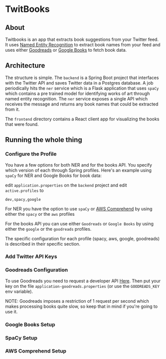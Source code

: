 # TwitBooks

## About

Twitbooks is an app that extracts book suggestions from your Twitter feed.
It uses [Named Entity Recognition](https://spacy.io/usage/linguistic-features#named-entities)
to extract book names from your feed and uses either [Goodreads](`https://www.goodreads.com/)
or [Google Books](https://books.google.com/) to fetch book data.

## Architecture

The structure is simple. The `backend` is a Spring Boot project that interfaces with the Twitter API
and saves Twitter data in a Postgres database. A job periodically hits the `ner` service which is a
Flask application that uses `spaCy` which contains a pre trained model for identifying works of art
through named entity recognition. The `ner` service exposes a single API which receives the message
and returns any book names that could be extracted from it.

The `frontend` directory contains a React client app for visualizing the books that were found.

## Running the whole thing

### Configure the Profile

You have a few options for both NER and for the books API. You specify which version of each
through Spring profiles. Here's an example using `spaCy` for NER and Google Books for book data:

edit `application.properties` on the `backend` project and edit `active.profiles` to
```
dev,spacy,google
```

For NER you have the option to use `spaCy` or [AWS Comprehend]() by using either the `spacy` or the `aws` profiles

For the books API you can use either `Goodreads` or `Google Books` by using either the `google` or the `goodreads` profiles.

The specific configuration for each profile (spacy, aws, google, goodreads) is described in their specific section.

### Add Twitter API Keys

### Goodreads Configuration

To use Goodreads you need to request a developer API [Here](https://www.goodreads.com/api/keys). Then put your
key on the file `application-goodreads.properties` (or use the `GOODREADS_KEY` env variable).

NOTE: Goodreads imposes a restriction of 1 request per second which makes processing books quite slow, so keep
that in mind if you're going to use it.

### Google Books Setup

### SpaCy Setup

### AWS Comprehend Setup
